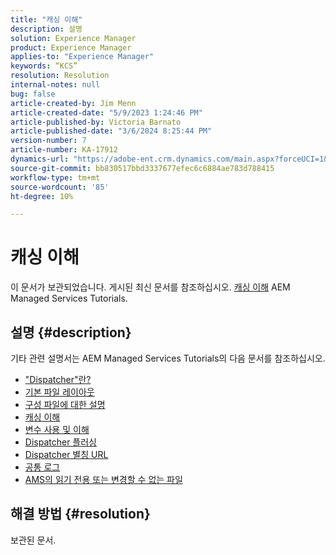 ```yaml
---
title: "캐싱 이해"
description: 설명
solution: Experience Manager
product: Experience Manager
applies-to: "Experience Manager"
keywords: “KCS”
resolution: Resolution
internal-notes: null
bug: false
article-created-by: Jim Menn
article-created-date: "5/9/2023 1:24:46 PM"
article-published-by: Victoria Barnato
article-published-date: "3/6/2024 8:25:44 PM"
version-number: 7
article-number: KA-17912
dynamics-url: "https://adobe-ent.crm.dynamics.com/main.aspx?forceUCI=1&pagetype=entityrecord&etn=knowledgearticle&id=f4bcfadc-6cee-ed11-8849-6045bd006b3d"
source-git-commit: bb830517bbd3337677efec6c6884ae783d788415
workflow-type: tm+mt
source-wordcount: '85'
ht-degree: 10%

---
```


# 캐싱 이해


이 문서가 보관되었습니다. 게시된 최신 문서를 참조하십시오. [캐싱 이해](https://experienceleague.adobe.com/docs/experience-manager-learn/ams/dispatcher/understanding-cache.html) AEM Managed Services Tutorials.

## 설명 {#description}


기타 관련 설명서는 AEM Managed Services Tutorials의 다음 문서를 참조하십시오.

- [&quot;Dispatcher&quot;란?](https://experienceleague.adobe.com/docs/experience-manager-learn/ams/dispatcher/what-is-the-dispatcher.html)
- [기본 파일 레이아웃](https://experienceleague.adobe.com/docs/experience-manager-learn/ams/dispatcher/basic-file-layout.html?lang=en)
- [구성 파일에 대한 설명](https://experienceleague.adobe.com/docs/experience-manager-learn/ams/dispatcher/explanation-config-files.html)
- [캐싱 이해](https://experienceleague.adobe.com/docs/experience-manager-learn/ams/dispatcher/understanding-cache.html)
- [변수 사용 및 이해](https://experienceleague.adobe.com/docs/experience-manager-learn/ams/dispatcher/variables.html)
- [Dispatcher 플러싱](https://experienceleague.adobe.com/docs/experience-manager-learn/ams/dispatcher/disp-flushing.html)
- [Dispatcher 별칭 URL](https://experienceleague.adobe.com/docs/experience-manager-learn/ams/dispatcher/disp-vanity-url.html)
- [공통 로그](https://experienceleague.adobe.com/docs/experience-manager-learn/ams/dispatcher/common-logs.html)
- [AMS의 읽기 전용 또는 변경할 수 없는 파일](https://experienceleague.adobe.com/docs/experience-manager-learn/ams/dispatcher/immutable-files.html)



## 해결 방법 {#resolution}


보관된 문서.
